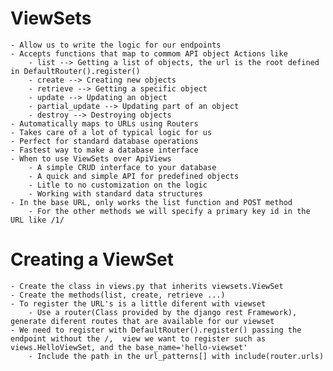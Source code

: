 # ViewSets
    - Allow us to write the logic for our endpoints
    - Accepts functions that map to commom API object Actions like
        - list --> Getting a list of objects, the url is the root defined in DefaultRouter().register()
        - create --> Creating new objects
        - retrieve --> Getting a specific object
        - update --> Updating an object
        - partial_update --> Updating part of an object
        - destroy --> Destroying objects
    - Automatically maps to URLs using Routers
    - Takes care of a lot of typical logic for us
    - Perfect for standard database operations
    - Fastest way to make a database interface
    - When to use ViewSets over ApiViews
        - A simple CRUD interface to your database
        - A quick and simple API for predefined objects
        - Litle to no customization on the logic
        - Working with standard data structures
    - In the base URL, only works the list function and POST method
        - For the other methods we will specify a primary key id in the URL like /1/

# Creating a ViewSet
    - Create the class in views.py that inherits viewsets.ViewSet    
    - Create the methods(list, create, retrieve ...)
    - To register the URL's is a little diferent with viewset
        - Use a router(Class provided by the django rest Framework), generate diferent routes that are available for our viewset
    - We need to register with DefaultRouter().register() passing the endpoint without the /,  view we want to register such as views.HelloViewSet, and the base_name='hello-viewset'
        - Include the path in the url_patterns[] with include(router.urls)
    